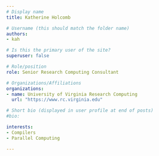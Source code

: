 ```yaml
---
# Display name
title: Katherine Holcomb

# Username (this should match the folder name)
authors:
- kah

# Is this the primary user of the site?
superuser: false

# Role/position
role: Senior Research Computing Consultant

# Organizations/Affiliations
organizations:
- name: University of Virginia Research Computing
  url: "https://www.rc.virginia.edu"

# Short bio (displayed in user profile at end of posts)
#bio: 

interests:
- Compilers
- Parallel Computing

---
```

